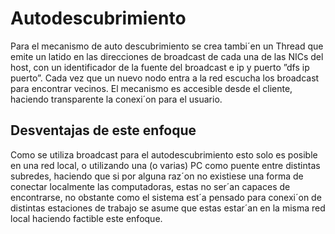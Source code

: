 # Autodescubrimiento

Para el mecanismo de auto descubrimiento se crea tambi´en un Thread que
emite un latido en las direcciones de broadcast de cada una de las NICs del host,
con un identificador de la fuente del broadcast e ip y puerto ”dfs ip puerto”.
Cada vez que un nuevo nodo entra a la red escucha los broadcast para encontrar
vecinos. El mecanismo es accesible desde el cliente, haciendo transparente la
conexi´on para el usuario.

## Desventajas de este enfoque
Como se utiliza broadcast para el autodescubrimiento esto solo es posible
en una red local, o utilizando una (o varias) PC como puente entre distintas
subredes, haciendo que si por alguna raz´on no existiese una forma de conectar
localmente las computadoras, estas no ser´an capaces de encontrarse, no obstante
como el sistema est´a pensado para conexi´on de distintas estaciones de trabajo
se asume que estas estar´an en la misma red local haciendo factible este enfoque.
